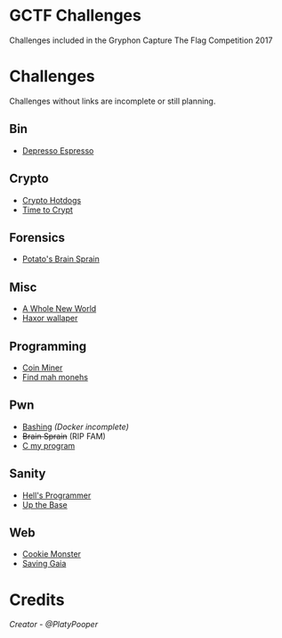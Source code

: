 # GCTF Challenges
Challenges included in the Gryphon Capture The Flag Competition 2017

# Challenges
Challenges without links are incomplete or still planning.

## Bin
- [Depresso Espresso](Depresso%20Espresso)

## Crypto
- [Crypto Hotdogs](Crypto%20Hotdogs)
- [Time to Crypt](Time%20to%20Crypt)

## Forensics
- [Potato's Brain Sprain](Potato's%20Brain%20Sprain)

## Misc
- [A Whole New World](A%20Whole%20New%20World)
- [Haxor wallaper](Haxor%20wallpaper)

## Programming
- [Coin Miner](Coin%20Miner)
- [Find mah monehs](Find%20mah%20monehs)

## Pwn
- [Bashing](Bashing) <i>(Docker incomplete)</i>
- ~~Brain Sprain~~ (RIP FAM)
- [C my program](C%20my%20program)

## Sanity
- [Hell's Programmer](Hell's%20Programmer)
- [Up the Base](Up%20the%20Base)

## Web
- [Cookie Monster](Cookie%20Monster)
- [Saving Gaia](Saving%20Gaia)

# Credits
<i>Creator - @PlatyPooper</i>
